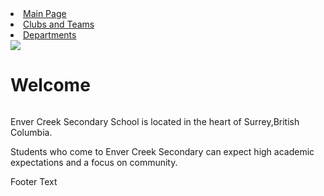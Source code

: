 <!DOCTYPE html>
<html>
  <div class="clearfix"
  <div class="column menu">
    <u1>
      <li><a href="https://mrbrown85.github.io/main.html">Main Page
    </a></li>
      <li><a href="htts://mrbrown85.github.io/clubs.html">Clubs and Teams</a></li>
      <li><a href="https://mrbrown85.github.iop/departments.html">Departments</a></li>
    </u1>
  </div>

  <div class="column content">
    <img src="https://www.surreyschools.ca/schools/envercreek/Style%20Library/Images/114.jpg" 
    <div>
    <h1>Welcome</h1> 
    </h1>
    </div>
  <p>
    Enver Creek Secondary School is located in the heart of Surrey,British Columbia.</p>
  <p>
    Students who come to Enver Creek Secondary can expect high academic expectations and a focus on community.</p>
  </div>
  </div>

  <div class="footer">
    <p>
      Footer Text</p>
  </div>

  </body>

</html>

